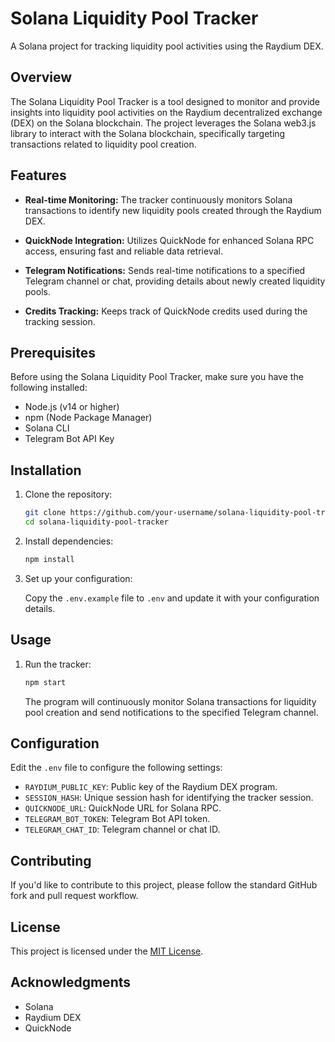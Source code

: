 # Solana Liquidity Pool Tracker

A Solana project for tracking liquidity pool activities using the Raydium DEX.

## Overview

The Solana Liquidity Pool Tracker is a tool designed to monitor and provide insights into liquidity pool activities on the Raydium decentralized exchange (DEX) on the Solana blockchain. The project leverages the Solana web3.js library to interact with the Solana blockchain, specifically targeting transactions related to liquidity pool creation.

## Features

- **Real-time Monitoring:** The tracker continuously monitors Solana transactions to identify new liquidity pools created through the Raydium DEX.

- **QuickNode Integration:** Utilizes QuickNode for enhanced Solana RPC access, ensuring fast and reliable data retrieval.

- **Telegram Notifications:** Sends real-time notifications to a specified Telegram channel or chat, providing details about newly created liquidity pools.

- **Credits Tracking:** Keeps track of QuickNode credits used during the tracking session.

## Prerequisites

Before using the Solana Liquidity Pool Tracker, make sure you have the following installed:

- Node.js (v14 or higher)
- npm (Node Package Manager)
- Solana CLI
- Telegram Bot API Key

## Installation

1. Clone the repository:

    ```bash
    git clone https://github.com/your-username/solana-liquidity-pool-tracker.git
    cd solana-liquidity-pool-tracker
    ```

2. Install dependencies:

    ```bash
    npm install
    ```

3. Set up your configuration:

    Copy the `.env.example` file to `.env` and update it with your configuration details.

## Usage

1. Run the tracker:

    ```bash
    npm start
    ```

    The program will continuously monitor Solana transactions for liquidity pool creation and send notifications to the specified Telegram channel.

## Configuration

Edit the `.env` file to configure the following settings:

- `RAYDIUM_PUBLIC_KEY`: Public key of the Raydium DEX program.
- `SESSION_HASH`: Unique session hash for identifying the tracker session.
- `QUICKNODE_URL`: QuickNode URL for Solana RPC.
- `TELEGRAM_BOT_TOKEN`: Telegram Bot API token.
- `TELEGRAM_CHAT_ID`: Telegram channel or chat ID.

## Contributing

If you'd like to contribute to this project, please follow the standard GitHub fork and pull request workflow.

## License

This project is licensed under the [MIT License](LICENSE).

## Acknowledgments

- Solana
- Raydium DEX
- QuickNode

